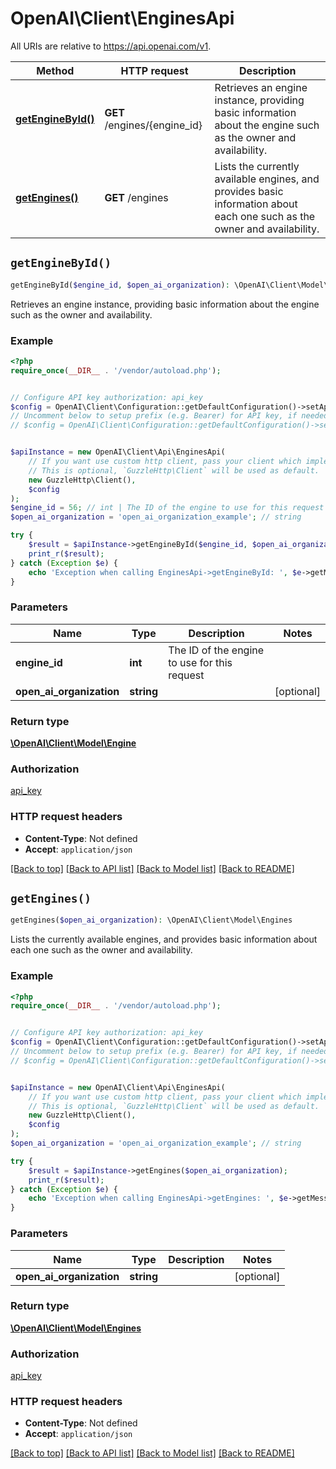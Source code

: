 # OpenAI\Client\EnginesApi

All URIs are relative to https://api.openai.com/v1.

Method | HTTP request | Description
------------- | ------------- | -------------
[**getEngineById()**](EnginesApi.md#getEngineById) | **GET** /engines/{engine_id} | Retrieves an engine instance, providing basic information about the engine such as the owner and availability.
[**getEngines()**](EnginesApi.md#getEngines) | **GET** /engines | Lists the currently available engines, and provides basic information about each one such as the owner and availability.


## `getEngineById()`

```php
getEngineById($engine_id, $open_ai_organization): \OpenAI\Client\Model\Engine
```

Retrieves an engine instance, providing basic information about the engine such as the owner and availability.

### Example

```php
<?php
require_once(__DIR__ . '/vendor/autoload.php');


// Configure API key authorization: api_key
$config = OpenAI\Client\Configuration::getDefaultConfiguration()->setApiKey('Authorization', 'YOUR_API_KEY');
// Uncomment below to setup prefix (e.g. Bearer) for API key, if needed
// $config = OpenAI\Client\Configuration::getDefaultConfiguration()->setApiKeyPrefix('Authorization', 'Bearer');


$apiInstance = new OpenAI\Client\Api\EnginesApi(
    // If you want use custom http client, pass your client which implements `GuzzleHttp\ClientInterface`.
    // This is optional, `GuzzleHttp\Client` will be used as default.
    new GuzzleHttp\Client(),
    $config
);
$engine_id = 56; // int | The ID of the engine to use for this request
$open_ai_organization = 'open_ai_organization_example'; // string

try {
    $result = $apiInstance->getEngineById($engine_id, $open_ai_organization);
    print_r($result);
} catch (Exception $e) {
    echo 'Exception when calling EnginesApi->getEngineById: ', $e->getMessage(), PHP_EOL;
}
```

### Parameters

Name | Type | Description  | Notes
------------- | ------------- | ------------- | -------------
 **engine_id** | **int**| The ID of the engine to use for this request |
 **open_ai_organization** | **string**|  | [optional]

### Return type

[**\OpenAI\Client\Model\Engine**](../Model/Engine.md)

### Authorization

[api_key](../../README.md#api_key)

### HTTP request headers

- **Content-Type**: Not defined
- **Accept**: `application/json`

[[Back to top]](#) [[Back to API list]](../../README.md#endpoints)
[[Back to Model list]](../../README.md#models)
[[Back to README]](../../README.md)

## `getEngines()`

```php
getEngines($open_ai_organization): \OpenAI\Client\Model\Engines
```

Lists the currently available engines, and provides basic information about each one such as the owner and availability.

### Example

```php
<?php
require_once(__DIR__ . '/vendor/autoload.php');


// Configure API key authorization: api_key
$config = OpenAI\Client\Configuration::getDefaultConfiguration()->setApiKey('Authorization', 'YOUR_API_KEY');
// Uncomment below to setup prefix (e.g. Bearer) for API key, if needed
// $config = OpenAI\Client\Configuration::getDefaultConfiguration()->setApiKeyPrefix('Authorization', 'Bearer');


$apiInstance = new OpenAI\Client\Api\EnginesApi(
    // If you want use custom http client, pass your client which implements `GuzzleHttp\ClientInterface`.
    // This is optional, `GuzzleHttp\Client` will be used as default.
    new GuzzleHttp\Client(),
    $config
);
$open_ai_organization = 'open_ai_organization_example'; // string

try {
    $result = $apiInstance->getEngines($open_ai_organization);
    print_r($result);
} catch (Exception $e) {
    echo 'Exception when calling EnginesApi->getEngines: ', $e->getMessage(), PHP_EOL;
}
```

### Parameters

Name | Type | Description  | Notes
------------- | ------------- | ------------- | -------------
 **open_ai_organization** | **string**|  | [optional]

### Return type

[**\OpenAI\Client\Model\Engines**](../Model/Engines.md)

### Authorization

[api_key](../../README.md#api_key)

### HTTP request headers

- **Content-Type**: Not defined
- **Accept**: `application/json`

[[Back to top]](#) [[Back to API list]](../../README.md#endpoints)
[[Back to Model list]](../../README.md#models)
[[Back to README]](../../README.md)
